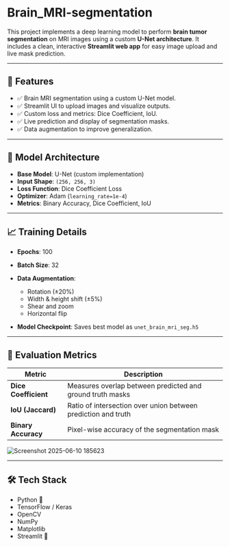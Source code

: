 # Brain_MRI-segmentation

This project implements a deep learning model to perform **brain tumor segmentation** on MRI images using a custom **U-Net architecture**. It includes a clean, interactive **Streamlit web app** for easy image upload and live mask prediction.

---


## 📌 Features

- ✅ Brain MRI segmentation using a custom U-Net model.
- ✅ Streamlit UI to upload images and visualize outputs.
- ✅ Custom loss and metrics: Dice Coefficient, IoU.
- ✅ Live prediction and display of segmentation masks.
- ✅ Data augmentation to improve generalization.

---

## 🧠 Model Architecture

- **Base Model**: U-Net (custom implementation)
- **Input Shape**: `(256, 256, 3)`
- **Loss Function**: Dice Coefficient Loss
- **Optimizer**: Adam (`learning_rate=1e-4`)
- **Metrics**: Binary Accuracy, Dice Coefficient, IoU

---

## 📈 Training Details

- **Epochs**: 100
- **Batch Size**: 32
- **Data Augmentation**:
  - Rotation (±20%)
  - Width & height shift (±5%)
  - Shear and zoom
  - Horizontal flip

- **Model Checkpoint**: Saves best model as `unet_brain_mri_seg.h5`

---

## 🧪 Evaluation Metrics

| Metric              | Description                                                      |
|---------------------|------------------------------------------------------------------|
| **Dice Coefficient** | Measures overlap between predicted and ground truth masks        |
| **IoU (Jaccard)**    | Ratio of intersection over union between prediction and truth    |
| **Binary Accuracy**  | Pixel-wise accuracy of the segmentation mask                     |

![Screenshot 2025-06-10 185623](https://github.com/user-attachments/assets/c18d3fe4-22a8-47da-8542-47935d4a39ad)

---

## 🛠 Tech Stack

- Python 🐍
- TensorFlow / Keras
- OpenCV
- NumPy
- Matplotlib
- Streamlit 🚀


